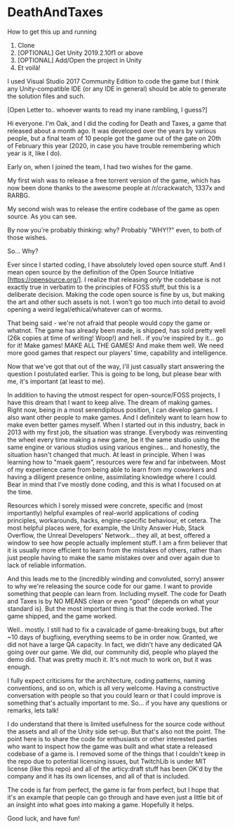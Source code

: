 # DeathAndTaxes

How to get this up and running

1. Clone
2. [OPTIONAL] Get Unity 2019.2.10f1 or above
3. [OPTIONAL] Add/Open the project in Unity
4. Et voilà!

I used Visual Studio 2017 Community Edition to code the game but I think any Unity-compatible IDE (or any IDE in general) should be able to generate the solution files and such.



[Open Letter to.. whoever wants to read my inane rambling, I guess?]

Hi everyone. I'm Oak, and I did the coding for Death and Taxes, a game that released about a month ago. It was developed over the years by various people, but a final team of 10 people got the game out of the gate on 20th of February this year (2020, in case you have trouble remembering which year is it, like I do).

Early on, when I joined the team, I had two wishes for the game.

My first wish was to release a free torrent version of the game, which has now been done thanks to the awesome people at /r/crackwatch, 1337x and RARBG.

My second wish was to release the entire codebase of the game as open source. As you can see.

By now you're probably thinking: why? Probably "WHY!?" even, to both of those wishes.


So... Why?

Ever since I started coding, I have absolutely loved open source stuff. And I mean open source by the definition of the Open Source Initiative [https://opensource.org/]. I realize that releasing *only* the codebase is not exactly true in verbatim to the principles of FOSS stuff, but this is a deliberate decision. Making the code open source is fine by us, but making the art and other such assets is not. I won't go too much into detail to avoid opening a weird legal/ethical/whatever can of worms.

That being said - we're not afraid that people would copy the game or whatnot. The game has already been made, is shipped, has sold pretty well (26k copies at time of writing! Woop!) and hell.. if you're inspired by it... go for it! Make games! MAKE ALL THE GAMES! And make them well. We need more good games that respect our players' time, capability and intelligence.

Now that we've got that out of the way, I'll just casually start answering the question I postulated earlier. This is going to be long, but please bear with me, it's important (at least to me).

In addition to having the utmost respect for open-source/FOSS projects, I have this dream that I want to keep alive. The dream of making games. Right now, being in a most serendipitous position, I can develop games. I also want other people to make games. And I definitely want to learn how to make even better games myself. When I started out in this industry, back in 2013 with my first job, the situation was strange. Everybody was reinventing the wheel every time making a new game, be it the same studio using the same engine or various studios using various engines... and honestly, the situation hasn't changed that much. At least in principle. When I was learning how to "maek gaem", resources were few and far inbetween. Most of my experience came from being able to learn from my coworkers and having a diligent presence online, assimilating knowledge where I could. Bear in mind that I've mostly done coding, and this is what I focused on at the time.

Resources which I sorely missed were concrete, specific and (most importantly) helpful examples of real-world applications of coding principles, workarounds, hacks, engine-specific behaviour, et cetera. The most helpful places were, for example, the Unity Answer Hub, Stack Overflow, the Unreal Developers' Network... they all, at best, offered a window to see how people actually implement stuff. I am a firm believer that it is usually more efficient to learn from the mistakes of others, rather than just people having to make the same mistakes over and over again due to lack of reliable information.

And this leads me to the (incredibly winding and convoluted, sorry) answer to why we're releasing the source code for our game. I want to provide something that people can learn from. Including myself. The code for Death and Taxes is by NO MEANS clean or even "good" (depends on what your standard is). But the most important thing is that the code worked. The game shipped, and the game worked.

Well.. mostly. I still had to fix a cavalcade of game-breaking bugs, but after ~10 days of bugfixing, everything seems to be in order now. Granted, we did not have a large QA capacity. In fact, we didn't have any dedicated QA going over our game. We did, our community did, people who played the demo did. That was pretty much it. It's not much to work on, but it was enough.

I fully expect criticisms for the architecture, coding patterns, naming conventions, and so on, which is all very welcome. Having a constructive conversation with people so that you could learn or that I could improve is something that's actually important to me. So... if you have any questions or remarks, lets talk!

I do understand that there is limited usefulness for the source code without the assets and all of the Unity side set-up. But that's also not the point. The point here is to share the code for enthusiasts or other interested parties who want to inspect how the game was built and what state a released codebase of a game is. I removed some of the things that I couldn't keep in the repo due to potential licensing issues, but TwitchLib is under MIT license (like this repo) and all of the articy:draft stuff has been OK'd by the company and it has its own licenses, and all of that is included.

The code is far from perfect, the game is far from perfect, but I hope that it's an example that people can go through and have even just a little bit of an insight into what goes into making a game. Hopefully it helps.

Good luck, and have fun!

